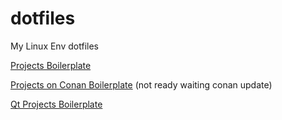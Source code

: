 # dotfiles
My Linux Env dotfiles

[Projects Boilerplate](https://github.com/cppshizoidS/dotfiles/tree/main/cpp_boilerpate)

[Projects on Conan Boilerplate](https://github.com/cppshizoidS/dotfiles/tree/main/cpp_conan_boilerplate) (not ready waiting conan update)

[Qt Projects Boilerplate](https://github.com/cppshizoidS/dotfiles/tree/main/cpp_qt_boilerpate)
